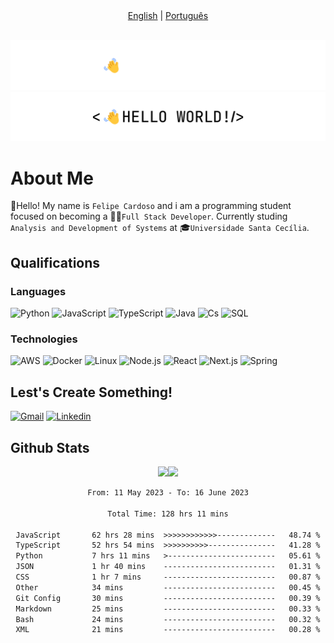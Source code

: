 <div align='center'> <a href='https://github.com/imLymei/imLymei/blob/main/README.md' alt='English readme'>English</a> | <a href='https://github.com/imLymei/imLymei/blob/main/README_PT_BR.md'>Português</a> </div>

<br/>

![Hello World Dark Mode](./src/hello_world_dark.png#gh-dark-mode-only)
![Hello World Light Mode](./src/hello_world_light.png#gh-light-mode-only)

# About Me

👋Hello! My name is `Felipe Cardoso` and i am a programming student focused on becoming a 🧑‍💻`Full Stack Developer`.
Currently studing `Analysis and Development of Systems` at 🎓`Universidade Santa Cecília`.

## Qualifications

### Languages
 
![Python](https://img.shields.io/badge/-Python-000?&logo=Python)
![JavaScript](https://img.shields.io/badge/-JavaScript-000?&logo=JavaScript)
![TypeScript](https://img.shields.io/badge/-TypeScript-000?&logo=TypeScript)
![Java](https://img.shields.io/badge/-Java-000?&logo=Java&logoColor=007396)
![Cs](https://img.shields.io/badge/-Cs-000?&logo=c%2b%2b&logoColor=00599C)
![SQL](https://img.shields.io/badge/-SQL-000?&logo=MySQL)

### Technologies

![AWS](https://img.shields.io/badge/-AWS-000?&logo=Amazon-AWS&logoColor=F90)
![Docker](https://img.shields.io/badge/-Docker-000?&logo=Docker)
![Linux](https://img.shields.io/badge/-Linux-000?&logo=Linux)
![Node.js](https://img.shields.io/badge/-Node.js-000?&logo=node.js)
![React](https://img.shields.io/badge/-React-000?&logo=React)
![Next.js](https://img.shields.io/badge/-Next.js-000?&logo=Next.js)
![Spring](https://img.shields.io/badge/-Spring-000?&logo=Spring)

## Lest's Create Something!
  
[![Gmail](https://img.shields.io/badge/-Gmail-000?&logo=Gmail)](mailto:lymeicontato@gmail.com)
[![Linkedin](https://img.shields.io/badge/-Linkedin-000?&logo=Linkedin)](https://www.linkedin.com/in/felipe-brito-b94721239)

## Github Stats

<div align="center">
<a href="https://www.lymei.art/"><img height="137px" src="https://github-readme-stats.vercel.app/api?username=imLymei&hide_title=true&hide_border=true&show_icons=true&include_all_commits=true&count_private=true&line_height=21&text_color=000&icon_color=000&bg_color=0,57ebde,8ef56b&theme=graywhite" /><!-- wi*quL3fcV --><img height="137px" src="https://github-readme-stats.vercel.app/api/top-langs/?username=imLymei&hide=html&hide_title=true&hide_border=true&layout=compact&langs_count=6&exclude_repo=comp426,Redventures-Movie-Quotes&text_color=000&icon_color=fff&bg_color=0,8ef56b,aefb2a&theme=graywhite" /></a>

<!--START_SECTION:waka-->

```txt
From: 11 May 2023 - To: 16 June 2023

Total Time: 128 hrs 11 mins

JavaScript       62 hrs 28 mins  >>>>>>>>>>>>-------------   48.74 %
TypeScript       52 hrs 54 mins  >>>>>>>>>>---------------   41.28 %
Python           7 hrs 11 mins   >------------------------   05.61 %
JSON             1 hr 40 mins    -------------------------   01.31 %
CSS              1 hr 7 mins     -------------------------   00.87 %
Other            34 mins         -------------------------   00.45 %
Git Config       30 mins         -------------------------   00.39 %
Markdown         25 mins         -------------------------   00.33 %
Bash             24 mins         -------------------------   00.32 %
XML              21 mins         -------------------------   00.28 %
```

<!--END_SECTION:waka-->
 
 </div>
